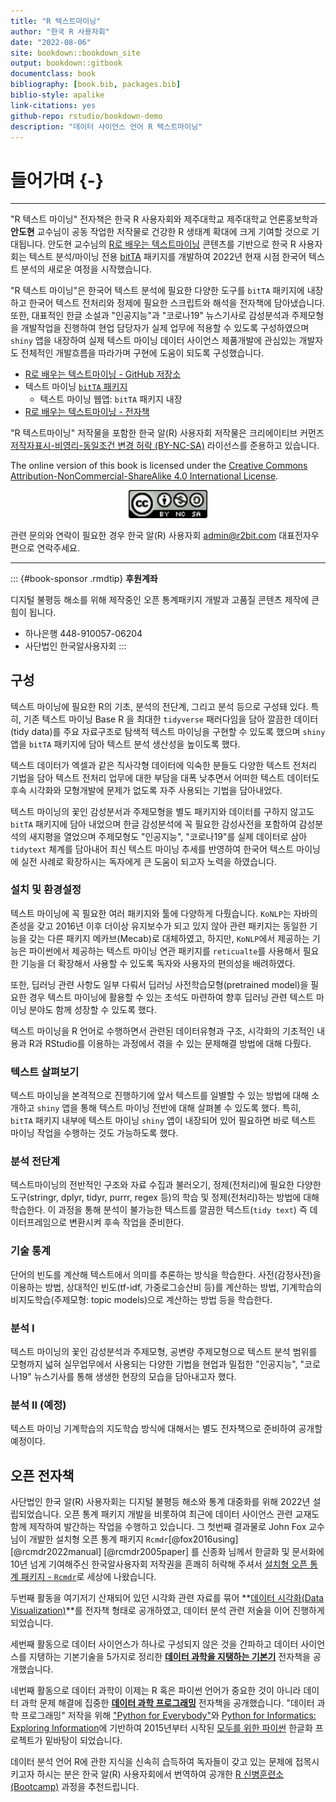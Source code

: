 ```yaml
--- 
title: "R 텍스트마이닝"
author: "한국 R 사용자회"
date: "2022-08-06"
site: bookdown::bookdown_site
output: bookdown::gitbook
documentclass: book
bibliography: [book.bib, packages.bib]
biblio-style: apalike
link-citations: yes
github-repo: rstudio/bookdown-demo
description: "데이터 사이언스 언어 R 텍스트마이닝"
---
```


# 들어가며 {-}

---

"R 텍스트 마이닝" 전자책은 한국 R 사용자회와 제주대학교 제주대학교 언론홍보학과 
**안도현** 교수님이 공동 작업한 저작물로 건강한 R 생태계 확대에 크게 
기여할 것으로 기대됩니다. 안도현 교수님의 [R로 배우는 텍스트마이닝](http://text.minds.kr/) 콘텐츠를 기반으로 한국 R 사용자회는 텍스트 분석/마이닝 전용 [bitTA](https://github.com/bit2r/bitTA) 패키지를 개발하여 
2022년 현재 시점 한국어 텍스트 분석의 새로운 여정을 시작했습니다.

"R 텍스트 마이닝"은 한국어 텍스트 분석에 필요한 다양한 도구를 `bitTA` 패키지에 
내장하고 한국어 텍스트 전처리와 정제에 필요한 스크립트와 해석을 전자책에 
담아냈습니다. 또한, 대표적인 한글 소설과 "인공지능"과 "코로나19" 
뉴스기사로 감성분석과 주제모형을 개발작업을 진행하여 현업 담당자가 
실제 업무에 적용할 수 있도록 구성하였으며 `shiny` 앱을 내장하여 실제
텍스트 마이닝 데이터 사이언스 제품개발에 관심있는 개발자도 전체적인 개발흐름을 
따라가며 구현에 도움이 되도록 구성했습니다.

- [R로 배우는 텍스트마이닝 - GitHub 저장소](https://github.com/dataminds/textminds)
- 텍스트 마이닝 [`bitTA` 패키지](https://github.com/bit2r/bitTA)
    - 텍스트 마이닝 웹앱: `bitTA` 패키지 내장
- [R로 배우는 텍스트마이닝 - 전자책](http://text.minds.kr/) 

"R 텍스트마이닝" 저작물을 포함한 한국 알(R) 사용자회 저작물은 크리에이티브 커먼즈 
[저작자표시-비영리-동일조건 변경 허락 (BY-NC-SA)](http://ccl.cckorea.org/about/)
라이선스를 준용하고 있습니다. 

The online version of this book is licensed under the [Creative Commons Attribution-NonCommercial-ShareAlike 4.0 International  License](http://creativecommons.org/licenses/by-nc-sa/4.0/).


<p align="center">
  <img src="images/by-nc-sa.png" alt="CC" width="25%" />
</p>

관련 문의와 연락이 필요한 경우 한국 알(R) 사용자회 admin@r2bit.com 대표전자우편으로 연락주세요.

---

::: {#book-sponsor .rmdtip}
**후원계좌**

디지털 불평등 해소를 위해 제작중인 오픈 통계패키지 개발과 고품질 콘텐츠 제작에 큰 힘이 됩니다.

  - 하나은행 448-910057-06204
  - 사단법인 한국알사용자회
:::


## 구성

텍스트 마이닝에 필요한 R의 기초, 분석의 전단계, 그리고 분석 등으로 구성돼 있다. 
특히, 기존 텍스트 마이닝 Base R 을 최대한 `tidyverse` 패러다임을 담아 
깔끔한 데이터(tidy data)를 주요 자료구조로 탐색적 텍스트 마이닝을 구현할 수 있도록 했으며 `shiny` 앱을 `bitTA` 패키지에 담아 텍스트 분석 생산성을 높이도록 했다.

텍스트 데이터가 엑셀과 같은 직사각형 데이터에 익숙한 분들도 다양한 
텍스트 전처리 기법을 담아 텍스트 전처리 업무에 대한 부담을 대폭 낮추면서
어떠한 텍스트 데이터도 후속 시각화와 모형개발에 문제가 없도록
자주 사용되는 기법을 담아내었다.

텍스트 마이닝의 꽃인 감성분서과 주제모형을 별도 패키지와 데이터를 구하지 않고도
`bitTA` 패키지에 담아 내었으며 한글 감성분석에 꼭 필요한 감성사전을 포함하여
감성분석의 새지평을 열었으며 주제모형도 "인공지능", "코로나19"를 실제 데이터로 
삼아 `tidytext` 체계를 담아내어 최신 텍스트 마이닝 추세를 반영하여 
한국어 텍스트 마이닝에 실전 사례로 확장하시는 독자에게 큰 도움이 되고자 노력을 하였습니다.

### 설치 및 환경설정

텍스트 마이닝에 꼭 필요한 여러 패키지와 툴에 다양하게 다뤘습니다. 
`KoNLP`는 자바의존성을 갖고 2016년 이후 더이상 유지보수가 되고 있지 않아 관련 
패키지는 동일한 기능을 갖는 다른 패키지 메카브(Mecab)로 대체하였고,
하지만, `KoNLP`에서 제공하는 기능은 파이썬에서 제공하는 텍스트 마이닝 연관 패키지를 `reticualte`를 사용해서 필요한 기능을 더 확장해서 사용할 수 있도록 
독자와 사용자의 편의성을 배려하였다.

또한, 딥러닝 관련 사항도 일부 다뤄서 딥러닝 사전학습모형(pretrained model)을
필요한 경우 텍스트 마이닝에 활용할 수 있는 초석도 마련하여 향후 딥러닝 관련
텍스트 마이닝 분야도 함께 성장할 수 있도록 했다.

텍스트 마이닝을 R 언어로 수행하면서 관련된 데이터유형과 구조, 시각화의 기초적인 내용과 R과 RStudio를 이용하는 과정에서 겪을 수 있는 문제해결 방법에 대해 다뤘다. 

### 텍스트 살펴보기

텍스트 마이닝을 본격적으로 진행하기에 앞서 텍스트를 일별할 수 있는 방법에 대해
소개하고 `shiny` 앱을 통해 텍스트 마이닝 전반에 대해 살펴볼 수 있도록 했다.
특히, `bitTA` 패키지 내부에 텍스트 마이닝 `shiny` 앱이 내장되어 있어 
필요하면 바로 텍스트 마이닝 작업을 수행하는 것도 가능하도록 했다.

### 분석 전단계

텍스트마이닝의 전반적인 구조와 자료 수집과 불러오기, 정제(전처리)에 필요한 다양한 도구(stringr, dplyr, tidyr, purrr, regex 등)의 학습 및 정제(전처리)하는 방법에 대해 학습한다. 이 과정을 통해 분석이 불가능한 텍스트를 
깔끔한 텍스트(`tidy text`) 즉 데이터프레임으로 변환시켜 후속 작업을 준비한다.

### 기술 통계

단어의 빈도를 계산해 텍스트에서 의미를 추론하는 방식을 학습한다. 사전(감정사전)을 이용하는 방법, 상대적인 빈도(tf-idf, 가중로그승산비 등)를 계산하는 방법, 기계학습의 비지도학습(주제모형: topic models)으로 계산하는 방법 등을 학습한다. 

### 분석 I

텍스트 마이닝의 꽃인 감성분석과 주제모형, 공변량 주제모형으로 텍스트 분석 범위를
모형까지 넓혀 실무업무에서 사용되는 다양한 기법을 현업과 밀접한 "인공지능",
"코로나19" 뉴스기사를 통해 생생한 현장의 모습을 담아내고자 했다.

### 분석 II (예정)

텍스트 마이닝 기계학습의 지도학습 방식에 대해서는 별도 전자책으로 준비하여 
공개할 예정이다.

## 오픈 전자책

사단법인 한국 알(R) 사용자회는 디지털 불평등 해소와 통계 대중화를 위해 
2022년 설립되었습니다. 오픈 통계 패키지 개발을 비롯하여
최근에 데이터 사이언스 관련 교재도 함께 제작하여 발간하는 작업을 수행하고 있습니다.
그 첫번째 결과물로 John Fox 교수님이 개발한 설치형 오픈 통계 패키지 `Rcmdr`[@fox2016using] [@rcmdr2022manual] [@rcmdr2005paper] 를 신종화 님께서 한글화 및 문서화에 10년 넘게 기여해주신 한국알사용자회 저작권을 흔쾌히 
허락해 주셔서 [설치형 오픈 통계 패키지 - `Rcmdr`](https://r2bit.com/Rcmdr/)로 세상에 나왔습니다.

두번째 활동을 여기저기 산재되어 있던 시각화 관련 자료를 묶어
**[데이터 시각화(Data Visualization)](https://r2bit.com/book_viz/)**를 전자책 형태로 공개하였고,
데이터 분석 관련 저술을 이어 진행하게 되었습니다.

세번째 활동으로 데이터 사이언스가 하나로 구성되지 않은 것을 간파하고
데이터 사이언스를 지탱하는 기본기술을 5가지로 정리한 
**[데이터 과학을 지탱하는 기본기](https://r2bit.com/book_analytics/)** 전자책을 
공개했습니다.

네번째 활동으로 데이터 과학이 이제는 R 혹은 파이썬 언어가 중요한 것이 아니라
데이터 과학 문제 해결에 집중한 **[데이터 과학 프로그래밍](https://r2bit.com/book_programming/)**
전자책을 공개했습니다. "데이터 과학 프로그래밍" 저작을 위해 ["Python for Everybody"](https://www.py4e.com/book)와 
[Python for Informatics: Exploring Information](http://www.py4inf.com/)에 기반하여
2015년부터 시작된 [모두를 위한 파이썬](http://aispiration.com/pythonlearn-kr/) 한글화
프로젝트가 밑바탕이 되었습니다.

데이터 분석 언어 R에 관한 지식을 신속히 습득하여 독자들이 갖고 있는 문제에 
접목시키고자 하시는 분은 한국 알(R) 사용자회에서 번역하여 공개한 
[R 신병훈련소(Bootcamp)](https://dl-dashboard.shinyapps.io/rbootcamp/) 과정을
추천드립니다.
